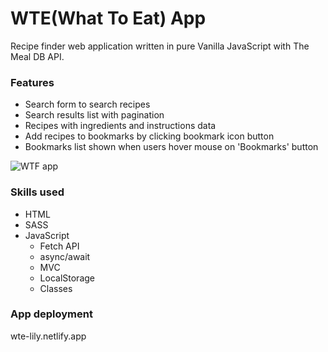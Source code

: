 # WTE(What To Eat) App
 Recipe finder web application written in pure Vanilla JavaScript with The Meal DB API.

### Features
 * Search form to search recipes 
 * Search results list with pagination
 * Recipes with ingredients and instructions data
 * Add recipes to bookmarks by clicking bookmark icon button
 * Bookmarks list shown when users hover mouse on 'Bookmarks' button

![WTF app](https://user-images.githubusercontent.com/94456162/150675663-cc03b9c5-d31f-485d-be38-d46ff6155df3.png)


### Skills used
 * HTML
 * SASS
 * JavaScript
   * Fetch API
   * async/await
   * MVC
   * LocalStorage
   * Classes

### App deployment
wte-lily.netlify.app
